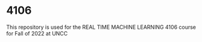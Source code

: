 # 4106

This repository is used for the REAL TIME MACHINE LEARNING 4106 course for Fall of 2022 at UNCC
